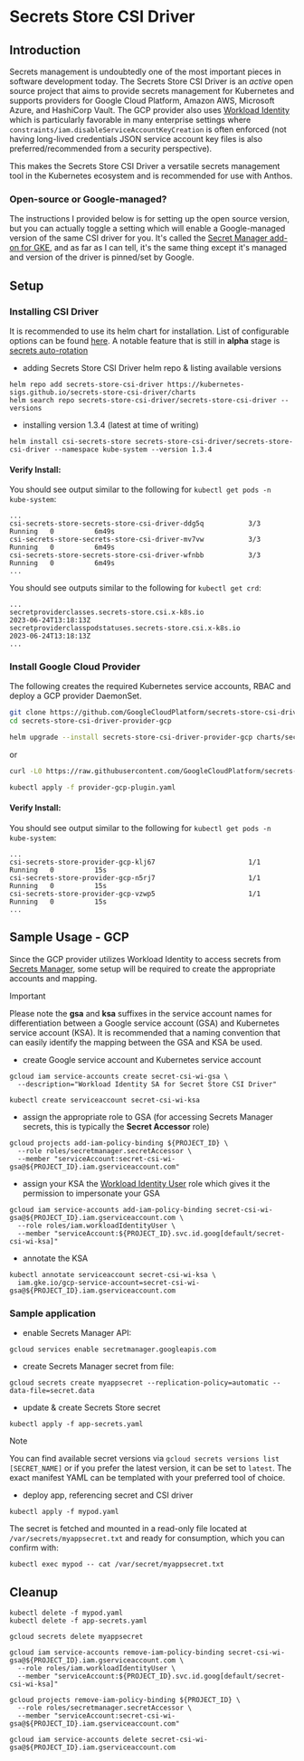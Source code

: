 # Secrets Store CSI Driver

## Introduction
Secrets management is undoubtedly one of the most important pieces in software development today.  The Secrets Store CSI Driver is an *active* open source project that aims to provide secrets management for Kubernetes and supports providers for Google Cloud Platform, Amazon AWS, Microsoft Azure, and HashiCorp Vault.  The GCP provider also uses [Workload Identity](https://cloud.google.com/kubernetes-engine/docs/how-to/workload-identity) which is particularly favorable in many enterprise settings where `constraints/iam.disableServiceAccountKeyCreation` is often enforced (not having long-lived credentials JSON service account key files is also preferred/recommended from a security perspective).

This makes the Secrets Store CSI Driver a versatile secrets management tool in the Kubernetes ecosystem and is recommended for use with Anthos.

### Open-source or Google-managed?
The instructions I provided below is for setting up the open source version, but you can actually toggle a setting which will enable a Google-managed version of the same CSI driver for you.  It's called the [Secret Manager add-on for GKE](https://cloud.google.com/secret-manager/docs/secret-manager-managed-csi-component), and as far as I can tell, it's the same thing except it's managed and version of the driver is pinned/set by Google.


## Setup
### Installing CSI Driver
It is recommended to use its helm chart for installation.  List of configurable options can be found [here](https://github.com/kubernetes-sigs/secrets-store-csi-driver/tree/main/charts/secrets-store-csi-driver#configuration).  A notable feature that is still in **alpha** stage is [secrets auto-rotation](https://secrets-store-csi-driver.sigs.k8s.io/topics/secret-auto-rotation.html)

- adding Secrets Store CSI Driver helm repo & listing available versions
```
helm repo add secrets-store-csi-driver https://kubernetes-sigs.github.io/secrets-store-csi-driver/charts
helm search repo secrets-store-csi-driver/secrets-store-csi-driver --versions
```

- installing version 1.3.4 (latest at time of writing)
```
helm install csi-secrets-store secrets-store-csi-driver/secrets-store-csi-driver --namespace kube-system --version 1.3.4
```

#### Verify Install:
You should see output similar to the following for `kubectl get pods -n kube-system`:
```console
...
csi-secrets-store-secrets-store-csi-driver-ddg5q           3/3     Running   0          6m49s
csi-secrets-store-secrets-store-csi-driver-mv7vw           3/3     Running   0          6m49s
csi-secrets-store-secrets-store-csi-driver-wfnbb           3/3     Running   0          6m49s
...
```

You should see outputs similar to the following for `kubectl get crd`:
```console
...
secretproviderclasses.secrets-store.csi.x-k8s.io                   2023-06-24T13:18:13Z
secretproviderclasspodstatuses.secrets-store.csi.x-k8s.io          2023-06-24T13:18:13Z
...
```

### Install Google Cloud Provider
The following creates the required Kubernetes service accounts, RBAC and deploy a GCP provider DaemonSet.
```sh
git clone https://github.com/GoogleCloudPlatform/secrets-store-csi-driver-provider-gcp
cd secrets-store-csi-driver-provider-gcp

helm upgrade --install secrets-store-csi-driver-provider-gcp charts/secrets-store-csi-driver-provider-gcp
```

or

```sh
curl -L0 https://raw.githubusercontent.com/GoogleCloudPlatform/secrets-store-csi-driver-provider-gcp/main/deploy/provider-gcp-plugin.yaml -o provider-gcp-plugin.yaml

kubectl apply -f provider-gcp-plugin.yaml
```

#### Verify Install:
You should see output similar to the following for `kubectl get pods -n kube-system`:
```console
...
csi-secrets-store-provider-gcp-klj67                       1/1     Running   0          15s
csi-secrets-store-provider-gcp-n5rj7                       1/1     Running   0          15s
csi-secrets-store-provider-gcp-vzwp5                       1/1     Running   0          15s
...
```


## Sample Usage - GCP
Since the GCP provider utilizes Workload Identity to access secrets from [Secrets Manager](https://cloud.google.com/secret-manager), some setup will be required to create the appropriate accounts and mapping.

> [!IMPORTANT]
> Please note the **gsa** and **ksa** suffixes in the service account names for differentiation between a Google service account (GSA) and Kubernetes service account (KSA).  It is recommended that a naming convention that can easily identify the mapping between the GSA and KSA be used.

- create Google service account and Kubernetes service account
```
gcloud iam service-accounts create secret-csi-wi-gsa \
  --description="Workload Identity SA for Secret Store CSI Driver"

kubectl create serviceaccount secret-csi-wi-ksa
```

- assign the appropriate role to GSA (for accessing Secrets Manager secrets, this is typically the **Secret Accessor** role)
```
gcloud projects add-iam-policy-binding ${PROJECT_ID} \
  --role roles/secretmanager.secretAccessor \
  --member "serviceAccount:secret-csi-wi-gsa@${PROJECT_ID}.iam.gserviceaccount.com"
```

- assign your KSA the [Workload Identity User](https://cloud.google.com/iam/docs/understanding-roles#iam.workloadIdentityUser) role which gives it the permission to impersonate your GSA
```
gcloud iam service-accounts add-iam-policy-binding secret-csi-wi-gsa@${PROJECT_ID}.iam.gserviceaccount.com \
  --role roles/iam.workloadIdentityUser \
  --member "serviceAccount:${PROJECT_ID}.svc.id.goog[default/secret-csi-wi-ksa]"
```

- annotate the KSA
```
kubectl annotate serviceaccount secret-csi-wi-ksa \
  iam.gke.io/gcp-service-account=secret-csi-wi-gsa@${PROJECT_ID}.iam.gserviceaccount.com
```


### Sample application
- enable Secrets Manager API:
```
gcloud services enable secretmanager.googleapis.com
```

- create Secrets Manager secret from file:
```
gcloud secrets create myappsecret --replication-policy=automatic --data-file=secret.data
```

- update & create Secrets Store secret
```
kubectl apply -f app-secrets.yaml
```

> [!NOTE]
> You can find available secret versions via `gcloud secrets versions list [SECRET_NAME]` or if you prefer the latest version, it can be set to `latest`. The exact manifest YAML can be templated with your preferred tool of choice.


- deploy app, referencing secret and CSI driver
```
kubectl apply -f mypod.yaml
```

The secret is fetched and mounted in a read-only file located at `/var/secrets/myappsecret.txt` and ready for consumption, which you can confirm with:
```
kubectl exec mypod -- cat /var/secret/myappsecret.txt
```


## Cleanup
```
kubectl delete -f mypod.yaml
kubectl delete -f app-secrets.yaml

gcloud secrets delete myappsecret

gcloud iam service-accounts remove-iam-policy-binding secret-csi-wi-gsa@${PROJECT_ID}.iam.gserviceaccount.com \
  --role roles/iam.workloadIdentityUser \
  --member "serviceAccount:${PROJECT_ID}.svc.id.goog[default/secret-csi-wi-ksa]"

gcloud projects remove-iam-policy-binding ${PROJECT_ID} \
  --role roles/secretmanager.secretAccessor \
  --member "serviceAccount:secret-csi-wi-gsa@${PROJECT_ID}.iam.gserviceaccount.com"

gcloud iam service-accounts delete secret-csi-wi-gsa@${PROJECT_ID}.iam.gserviceaccount.com
```
